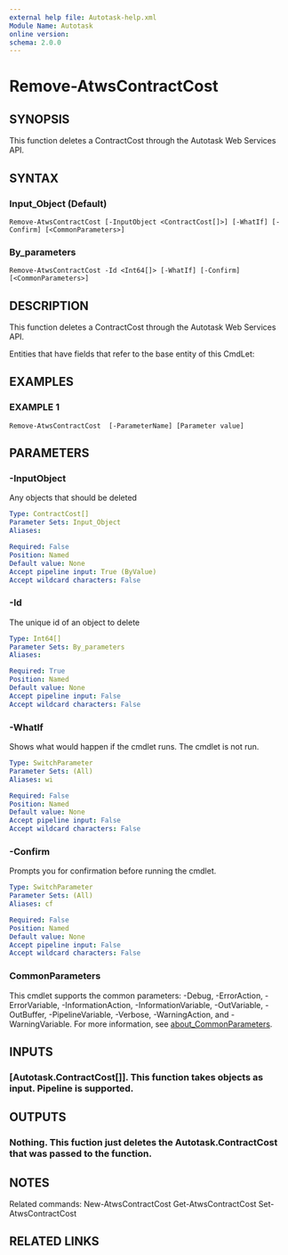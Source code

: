 ```yaml
---
external help file: Autotask-help.xml
Module Name: Autotask
online version:
schema: 2.0.0
---
```


# Remove-AtwsContractCost

## SYNOPSIS
This function deletes a ContractCost through the Autotask Web Services API.

## SYNTAX

### Input_Object (Default)
```
Remove-AtwsContractCost [-InputObject <ContractCost[]>] [-WhatIf] [-Confirm] [<CommonParameters>]
```

### By_parameters
```
Remove-AtwsContractCost -Id <Int64[]> [-WhatIf] [-Confirm] [<CommonParameters>]
```

## DESCRIPTION
This function deletes a ContractCost through the Autotask Web Services API.

Entities that have fields that refer to the base entity of this CmdLet:

## EXAMPLES

### EXAMPLE 1
```
Remove-AtwsContractCost  [-ParameterName] [Parameter value]
```

## PARAMETERS

### -InputObject
Any objects that should be deleted

```yaml
Type: ContractCost[]
Parameter Sets: Input_Object
Aliases:

Required: False
Position: Named
Default value: None
Accept pipeline input: True (ByValue)
Accept wildcard characters: False
```

### -Id
The unique id of an object to delete

```yaml
Type: Int64[]
Parameter Sets: By_parameters
Aliases:

Required: True
Position: Named
Default value: None
Accept pipeline input: False
Accept wildcard characters: False
```

### -WhatIf
Shows what would happen if the cmdlet runs.
The cmdlet is not run.

```yaml
Type: SwitchParameter
Parameter Sets: (All)
Aliases: wi

Required: False
Position: Named
Default value: None
Accept pipeline input: False
Accept wildcard characters: False
```

### -Confirm
Prompts you for confirmation before running the cmdlet.

```yaml
Type: SwitchParameter
Parameter Sets: (All)
Aliases: cf

Required: False
Position: Named
Default value: None
Accept pipeline input: False
Accept wildcard characters: False
```

### CommonParameters
This cmdlet supports the common parameters: -Debug, -ErrorAction, -ErrorVariable, -InformationAction, -InformationVariable, -OutVariable, -OutBuffer, -PipelineVariable, -Verbose, -WarningAction, and -WarningVariable. For more information, see [about_CommonParameters](http://go.microsoft.com/fwlink/?LinkID=113216).

## INPUTS

### [Autotask.ContractCost[]]. This function takes objects as input. Pipeline is supported.
## OUTPUTS

### Nothing. This fuction just deletes the Autotask.ContractCost that was passed to the function.
## NOTES
Related commands:
New-AtwsContractCost
 Get-AtwsContractCost
 Set-AtwsContractCost

## RELATED LINKS

